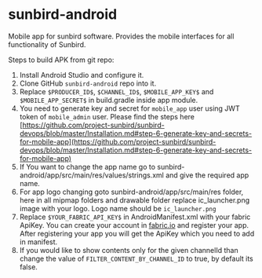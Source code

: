 # sunbird-android
Mobile app for sunbird software. Provides the mobile interfaces for all functionality of Sunbird.

Steps to build APK from git repo:

1. Install Android Studio and configure it.
2. Clone GitHub `sunbird-android` repo into it.
3. Replace `$PRODUCER_ID$`, `$CHANNEL_ID$`, `$MOBILE_APP_KEY$` and `$MOBILE_APP_SECRET$` in build.gradle inside app module.
4. You need to generate key and secret for `mobile_app` user using JWT token of `mobile_admin` user.
Please find the steps here
[https://github.com/project-sunbird/sunbird-devops/blob/master/Installation.md#step-6-generate-key-and-secrets-for-mobile-app](https://github.com/project-sunbird/sunbird-devops/blob/master/Installation.md#step-6-generate-key-and-secrets-for-mobile-app)
5. If You want to change the app name go to sunbird-android/app/src/main/res/values/strings.xml and give the required app name.
6. For app logo changing goto sunbird-android/app/src/main/res folder, here in all mipmap folders and drawable folder replace ic_launcher.png image with your logo. Logo name should be `ic_launcher.png`
7. Replace `$YOUR_FABRIC_API_KEY$` in AndroidManifest.xml with your fabric ApiKey. You can create your account in [fabric.io](https://get.fabric.io/) and register your app. After registering your app you will get the ApiKey which you need to add in manifest.
8. If you would like to show contents only for the given channelId than change the value of `FILTER_CONTENT_BY_CHANNEL_ID` to true, by default its false.